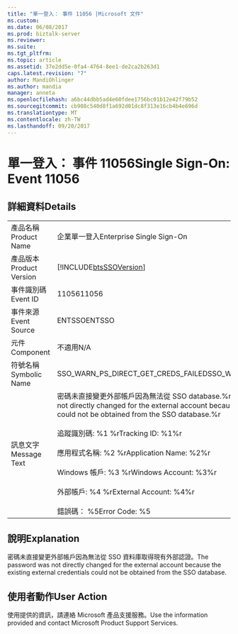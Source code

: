```yaml
---
title: "單一登入： 事件 11056 |Microsoft 文件"
ms.custom: 
ms.date: 06/08/2017
ms.prod: biztalk-server
ms.reviewer: 
ms.suite: 
ms.tgt_pltfrm: 
ms.topic: article
ms.assetid: 37e2dd5e-0fa4-4764-8ee1-de2ca2b263d1
caps.latest.revision: "7"
author: MandiOhlinger
ms.author: mandia
manager: anneta
ms.openlocfilehash: a6bc44dbb5ad4e60fdee1756bc01b12e42f79b52
ms.sourcegitcommit: cb908c540d8f1a692d01dc8f313e16cb4b4e696d
ms.translationtype: MT
ms.contentlocale: zh-TW
ms.lasthandoff: 09/20/2017
---
```

# <a name="single-sign-on-event-11056"></a><span data-ttu-id="f8a2a-102">單一登入： 事件 11056</span><span class="sxs-lookup"><span data-stu-id="f8a2a-102">Single Sign-On: Event 11056</span></span>
## <a name="details"></a><span data-ttu-id="f8a2a-103">詳細資料</span><span class="sxs-lookup"><span data-stu-id="f8a2a-103">Details</span></span>  
  
|||  
|-|-|  
|<span data-ttu-id="f8a2a-104">產品名稱</span><span class="sxs-lookup"><span data-stu-id="f8a2a-104">Product Name</span></span>|<span data-ttu-id="f8a2a-105">企業單一登入</span><span class="sxs-lookup"><span data-stu-id="f8a2a-105">Enterprise Single Sign-On</span></span>|  
|<span data-ttu-id="f8a2a-106">產品版本</span><span class="sxs-lookup"><span data-stu-id="f8a2a-106">Product Version</span></span>|[!INCLUDE[btsSSOVersion](../includes/btsssoversion-md.md)]|  
|<span data-ttu-id="f8a2a-107">事件識別碼</span><span class="sxs-lookup"><span data-stu-id="f8a2a-107">Event ID</span></span>|<span data-ttu-id="f8a2a-108">11056</span><span class="sxs-lookup"><span data-stu-id="f8a2a-108">11056</span></span>|  
|<span data-ttu-id="f8a2a-109">事件來源</span><span class="sxs-lookup"><span data-stu-id="f8a2a-109">Event Source</span></span>|<span data-ttu-id="f8a2a-110">ENTSSO</span><span class="sxs-lookup"><span data-stu-id="f8a2a-110">ENTSSO</span></span>|  
|<span data-ttu-id="f8a2a-111">元件</span><span class="sxs-lookup"><span data-stu-id="f8a2a-111">Component</span></span>|<span data-ttu-id="f8a2a-112">不適用</span><span class="sxs-lookup"><span data-stu-id="f8a2a-112">N/A</span></span>|  
|<span data-ttu-id="f8a2a-113">符號名稱</span><span class="sxs-lookup"><span data-stu-id="f8a2a-113">Symbolic Name</span></span>|<span data-ttu-id="f8a2a-114">SSO_WARN_PS_DIRECT_GET_CREDS_FAILED</span><span class="sxs-lookup"><span data-stu-id="f8a2a-114">SSO_WARN_PS_DIRECT_GET_CREDS_FAILED</span></span>|  
|<span data-ttu-id="f8a2a-115">訊息文字</span><span class="sxs-lookup"><span data-stu-id="f8a2a-115">Message Text</span></span>|<span data-ttu-id="f8a2a-116">密碼未直接變更外部帳戶因為無法從 SSO database.%r 取得現有外部認證</span><span class="sxs-lookup"><span data-stu-id="f8a2a-116">The password was not directly changed for the external account because the existing external credentials could not be obtained from the SSO database.%r</span></span><br /><br /> <span data-ttu-id="f8a2a-117">追蹤識別碼: %1 %r</span><span class="sxs-lookup"><span data-stu-id="f8a2a-117">Tracking ID: %1%r</span></span><br /><br /> <span data-ttu-id="f8a2a-118">應用程式名稱: %2 %r</span><span class="sxs-lookup"><span data-stu-id="f8a2a-118">Application Name: %2%r</span></span><br /><br /> <span data-ttu-id="f8a2a-119">Windows 帳戶: %3 %r</span><span class="sxs-lookup"><span data-stu-id="f8a2a-119">Windows Account: %3%r</span></span><br /><br /> <span data-ttu-id="f8a2a-120">外部帳戶: %4 %r</span><span class="sxs-lookup"><span data-stu-id="f8a2a-120">External Account: %4%r</span></span><br /><br /> <span data-ttu-id="f8a2a-121">錯誤碼： %5</span><span class="sxs-lookup"><span data-stu-id="f8a2a-121">Error Code: %5</span></span>|  
  
## <a name="explanation"></a><span data-ttu-id="f8a2a-122">說明</span><span class="sxs-lookup"><span data-stu-id="f8a2a-122">Explanation</span></span>  
 <span data-ttu-id="f8a2a-123">密碼未直接變更外部帳戶因為無法從 SSO 資料庫取得現有外部認證。</span><span class="sxs-lookup"><span data-stu-id="f8a2a-123">The password was not directly changed for the external account because the existing external credentials could not be obtained from the SSO database.</span></span>  
  
## <a name="user-action"></a><span data-ttu-id="f8a2a-124">使用者動作</span><span class="sxs-lookup"><span data-stu-id="f8a2a-124">User Action</span></span>  
 <span data-ttu-id="f8a2a-125">使用提供的資訊，請連絡 Microsoft 產品支援服務。</span><span class="sxs-lookup"><span data-stu-id="f8a2a-125">Use the information provided and contact Microsoft Product Support Services.</span></span>